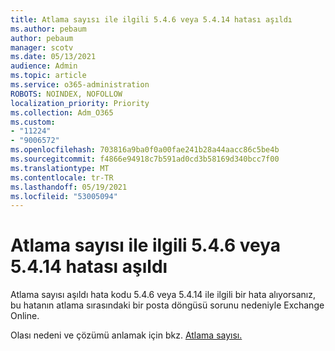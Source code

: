```yaml
---
title: Atlama sayısı ile ilgili 5.4.6 veya 5.4.14 hatası aşıldı
ms.author: pebaum
author: pebaum
manager: scotv
ms.date: 05/13/2021
audience: Admin
ms.topic: article
ms.service: o365-administration
ROBOTS: NOINDEX, NOFOLLOW
localization_priority: Priority
ms.collection: Adm_O365
ms.custom:
- "11224"
- "9006572"
ms.openlocfilehash: 703816a9ba0f0a00fae241b28a44aacc86c5be4b
ms.sourcegitcommit: f4866e94918c7b591ad0cd3b58169d340bcc7f00
ms.translationtype: MT
ms.contentlocale: tr-TR
ms.lasthandoff: 05/19/2021
ms.locfileid: "53005094"
---
```

# <a name="error-546-or-5414-related-to-hop-count-exceeded"></a>Atlama sayısı ile ilgili 5.4.6 veya 5.4.14 hatası aşıldı

Atlama sayısı aşıldı hata kodu 5.4.6 veya 5.4.14 ile ilgili bir hata alıyorsanız, bu hatanın atlama sırasındaki bir posta döngüsü sorunu nedeniyle Exchange Online.

Olası nedeni ve çözümü anlamak için bkz. [Atlama sayısı.](/exchange/mail-flow-best-practices/non-delivery-reports-in-exchange-online/fix-error-code-5-4-6-through-5-4-20-in-exchange-online)